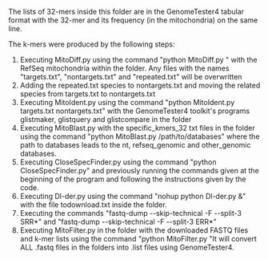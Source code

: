 The lists of 32-mers inside this folder are in the GenomeTester4 tabular format with the 32-mer and its frequency (in the mitochondria) on the same line.

The k-mers were produced by the following steps:
1. Executing MitoDiff.py using the command "python MitoDiff.py <raw species names file name in the folder>" with the RefSeq mitochondria within the folder. Any files with the names "targets.txt", "nontargets.txt" and "repeated.txt" will be overwritten
2. Adding the repeated.txt species to nontargets.txt and moving the related species from targets.txt to nontargets.txt
3. Executing MitoIdent.py using the command "python MitoIdent.py targets.txt nontargets.txt" with the GenomeTester4 toolkit's programs glistmaker, glistquery and glistcompare in the folder 
4. Executing MitoBlast.py with the specific_kmers_32 txt files in the folder using the command "python MitoBlast.py /path/to/databases" where the path to databases leads to the nt, refseq_genomic and other_genomic databases.
5. Executing CloseSpecFinder.py using the command "python CloseSpecFinder.py" and previously running the commands given at the beginning of the program and following the instructions given by the code.
6. Executing Dl-der.py using the command "nohup python Dl-der.py &" with the file todownload.txt inside the folder.
7. Executing the commands "fastq-dump --skip-technical -F --split-3 SRR*" and "fastq-dump --skip-technical -F --split-3 ERR*"
8. Executing MitoFilter.py in the folder with the downloaded FASTQ files and k-mer lists using the command "python MitoFilter.py "It will convert ALL .fastq files in the folders into .list files using GenomeTester4.
